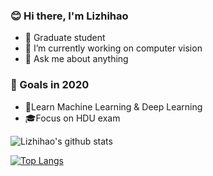 ### 😊 Hi there, I'm Lizhihao

- 🌱 Graduate student
- 🔭 I’m currently working on computer vision
- 💬 Ask me about anything

### 🚀 Goals in 2020

- 🍃Learn Machine Learning & Deep Learning
- 🎓Focus on HDU exam

![Lizhihao's github stats](https://github-readme-stats.vercel.app/api?username=LiZhiHao97&bg_color=30,e96443,904e95&title_color=fff&text_color=fff)

[![Top Langs](https://github-readme-stats.vercel.app/api/top-langs/?username=LiZhiHao97&layout=compact)](https://github.com/anuraghazra/github-readme-stats)



<!--
**LiZhiHao97/LiZhiHao97** is a ✨ _special_ ✨ repository because its `README.md` (this file) appears on your GitHub profile.

Here are some ideas to get you started:

- 🔭 I’m currently working on ...
- 🌱 I’m currently learning ...
- 👯 I’m looking to collaborate on ...
- 🤔 I’m looking for help with ...
- 💬 Ask me about ...
- 📫 How to reach me: ...
- 😄 Pronouns: ...
- ⚡ Fun fact: ...
-->
